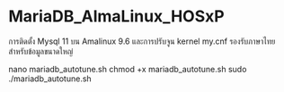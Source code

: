 # MariaDB_AlmaLinux_HOSxP
การติดตั้ง Mysql 11 บน Amalinux 9.6 และการปรับจูน kernel my.cnf รองรับภาษาไทยสำหรับข้อมูลขนาดใหญ่

nano mariadb_autotune.sh
chmod +x mariadb_autotune.sh
sudo ./mariadb_autotune.sh
